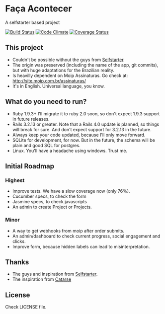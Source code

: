# Faça Acontecer
A selfstarter based project

[![Build Status](https://travis-ci.org/meurio/selfstarter.png?branch=master)](https://travis-ci.org/meurio/selfstarter)
[![Code Climate](https://codeclimate.com/github/meurio/selfstarter.png)](https://codeclimate.com/github/meurio/selfstarter)
[![Coverage Status](https://coveralls.io/repos/meurio/selfstarter/badge.png?branch=master)](https://coveralls.io/r/meurio/selfstarter)


## This project

- Couldn't be possible without the guys from [Selfstarter](https://github.com/lockitron/selfstarter). 
- The origin was preserved (including the name of the app, git commits), but with huge adaptations for the Brazilian reality.
- Is heavilly dependent on Moip Assinaturas. Go check at: http://site.moip.com.br/assinaturas/
- It's in English. Universal language, you know.

## What do you need to run?

- Ruby 1.9.3+ I'll migrate it to ruby 2.0 soon, so don't expect 1.9.3 support in future releases.
- Rails 3.2.13 or greater. Note that a Rails 4.0 update is planned, so things will break for sure. And don't expect support for 3.2.13 in the future.
- Always keep your code updated, because I'll only move forward.
- SQLite for development, for now. But in the future, the schema will be plain and good SQL for postgres.
- Linux. You'll have a headache using windows. Trust me.


## Initial Roadmap

### Highest
- Improve tests. We have a slow coverage now (only 76%).
- Cucumber specs, to check the form
- Jasmine specs, to check javascripts
- An admin to create Project or Projects.

### Minor
- A way to get webhooks from moip after order submits.
- An admin/dashboard to check current progress, social engagement and clicks.
- Improve form, because hidden labels can lead to misinterpretation.

## Thanks
- The guys and inspiration from [Selfstarter](https://selfstarter.us).
- The inspiration from [Catarse](http://catarse.me)

## License

Check LICENSE file.
